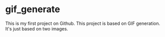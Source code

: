 # gif_generate
This is my first project on Github. This project is based on GIF generation.
It's just based on two images.
